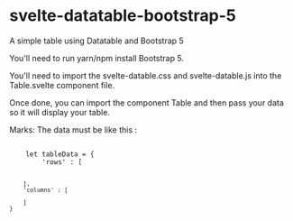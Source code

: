 # svelte-datatable-bootstrap-5
A simple table using Datatable and Bootstrap 5

You'll need to run yarn/npm install Bootstrap 5.

You'll need to import the svelte-datable.css and svelte-datable.js into the Table.svelte component file.

Once done, you can import the component Table and then pass your data so it will display your table.

Marks:
The data must be like this :

<code>
    let tableData = {
        'rows' : [

        ],
        'columns' : [
            
        ]
    }
</code>
